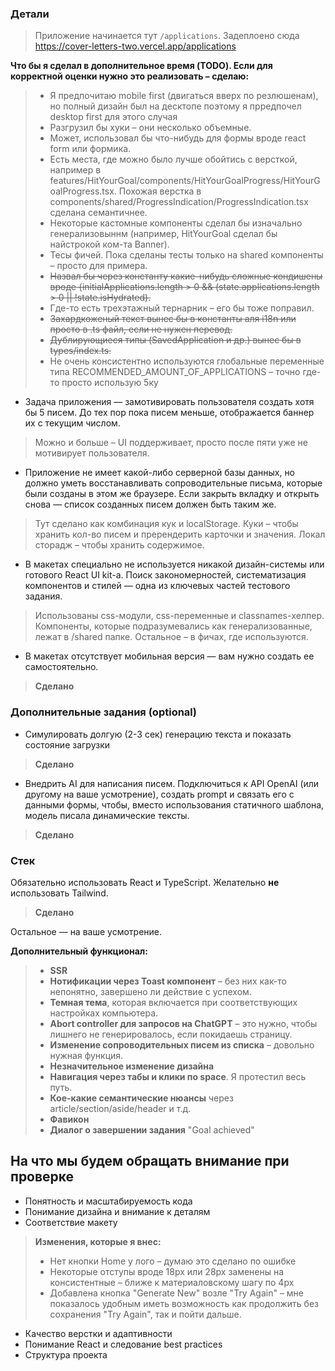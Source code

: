 ### Детали

> Приложение начинается тут `/applications`.
> Задеплоено сюда https://cover-letters-two.vercel.app/applications

**Что бы я сделал в дополнительное время (TODO). Если для корректной оценки нужно это реализовать – сделаю:**

> - Я предпочитаю mobile first (двигаться вверх по резлюшенам), но полный дизайн был на десктопе поэтому я прредпочел desktop first для этого случая
> - Разгрузил бы хуки – они несколько объемные.
> - Может, использовал бы что-нибудь для формы вроде react form или формика.
> - Есть места, где можно было лучше обойтись с версткой, например в features/HitYourGoal/components/HitYourGoalProgress/HitYourGoalProgress.tsx. Похожая верстка в components/shared/ProgressIndication/ProgressIndication.tsx сделана семантичнее.
> - Некоторые кастомные компоненты сделал бы изначально генерализовыннм (например, HitYourGoal сделал бы найстрокой ком-та Banner).
> - Тесы фичей. Пока сделаны тесты только на shared компоненты – просто для примера.
> - ~~Назвал бы через константу какие-нибудь сложные кондишены вроде {initialApplications.length > 0 && (state.applications.length > 0 || !state.isHydrated).~~
> - Где-то есть трехэтажный тернарник – его бы тоже поправил.
> - ~~Захардкоженый текст вынес бы в константы аля i18n или просто в .ts файл, если не нужен перевод.~~
> - ~~Дублирующиеся типы (SavedApplication и др.) вынес бы в types/index.ts.~~
> - Не очень консистентно используются глобальные переменные типа RECOMMENDED_AMOUNT_OF_APPLICATIONS – точно где-то просто использую 5ку

- Задача приложения — замотивировать пользователя создать хотя бы 5 писем. До тех пор пока писем меньше, отображается баннер их с текущим числом.

> Можно и больше – UI поддерживает, просто после пяти уже не мотивирует пользователя.

- Приложение не имеет какой-либо серверной базы данных, но должно уметь восстанавливать сопроводительные письма, которые были созданы в этом же браузере. Если закрыть вкладку и открыть снова — список созданных писем должен быть таким же.

> Тут сделано как комбинация кук и localStorage. Куки – чтобы хранить кол-во писем и пререндерить карточки и значения. Локал сторадж – чтобы хранить содержимое.

- В макетах специально не используется никакой дизайн-системы или готового React UI kit-а. Поиск закономерностей, систематизация компонентов и стилей — одна из ключевых частей тестового задания.

> Использованы css-модули, css-переменные и classnames-хелпер. Компоненты, которые подразумевались как генерализованные, лежат в /shared папке. Остальное – в фичах, где используются.

- В макетах отсутствует мобильная версия — вам нужно создать ее самостоятельно.

> **Сделано**

### Дополнительные задания (optional)

- Симулировать долгую (2-3 сек) генерацию текста и показать состояние загрузки

> **Сделано**

- Внедрить AI для написания писем. Подключиться к API OpenAI (или другому на ваше усмотрение), создать prompt и связать его с данными формы, чтобы, вместо использования статичного шаблона, модель писала динамические тексты.

> **Сделано**

### Стек

Обязательно использовать React и TypeScript. Желательно **не** использовать Tailwind.

> **Сделано**

Остальное — на ваше усмотрение.

**Дополнительный функционал:**

> - **SSR**
> - **Нотификации через Toast компонент** – без них как-то непонятно, завершено ли действие с успехом.
> - **Темная тема**, которая включается при соответствующих настройках компьютера.
> - **Abort controller для запросов на ChatGPT** – это нужно, чтобы лишнего не генерировалось, если покидаешь страницу.
> - **Изменение сопроводительных писем из списка** – довольно нужная функция.
> - **Незначительное изменение дизайна**
> - **Навигация через табы и клики по space**. Я протестил весь путь.
> - **Кое-какие семантические нюансы** через article/section/aside/header и т.д.
> - **Фавикон**
> - **Диалог о завершении задания** "Goal achieved"

## На что мы будем обращать внимание при проверке

- Понятность и масштабируемость кода
- Понимание дизайна и внимание к деталям
- Соответствие макету

> **Изменения, которые я внес:**
>
> - Нет кнопки Home у лого – думаю это сделано по ошибке
> - Некоторые отступы вроде 18px или 28px заменены на консистентные – ближе к материаловскому шагу по 4px
> - Добавлена кнопка "Generate New" возле "Try Again" – мне показалось удобным иметь возможность как продолжить без сохранения "Try Again", так и пойти дальше.

- Качество верстки и адаптивности
- Понимание React и следование best practices
- Структура проекта
